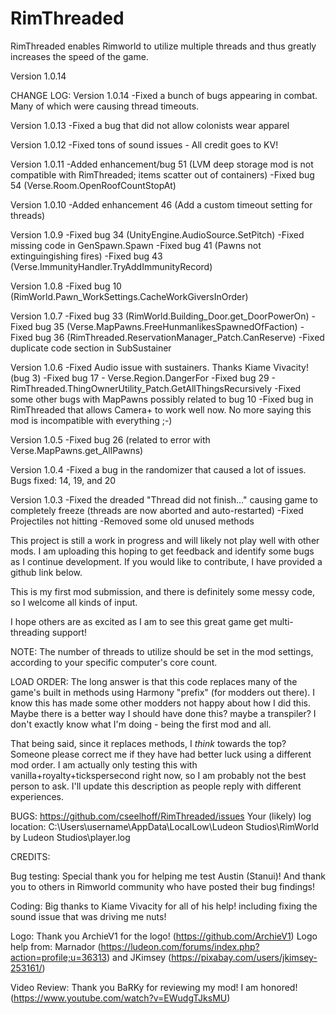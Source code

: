 # RimThreaded
RimThreaded enables Rimworld to utilize multiple threads and thus greatly increases the speed of the game.

Version 1.0.14

CHANGE LOG:
Version 1.0.14
-Fixed a bunch of bugs appearing in combat. Many of which were causing thread timeouts.

Version 1.0.13
-Fixed a bug that did not allow colonists wear apparel
    
Version 1.0.12
-Fixed tons of sound issues - All credit goes to KV!

Version 1.0.11
-Added enhancement/bug 51 (LVM deep storage mod is not compatible with RimThreaded; items scatter out of containers)
-Fixed bug 54 (Verse.Room.OpenRoofCountStopAt)

Version 1.0.10
-Added enhancement 46 (Add a custom timeout setting for threads)

Version 1.0.9
-Fixed bug 34 (UnityEngine.AudioSource.SetPitch)
-Fixed missing code in GenSpawn.Spawn
-Fixed bug 41 (Pawns not extinguingishing fires)
-Fixed bug 43 (Verse.ImmunityHandler.TryAddImmunityRecord)

Version 1.0.8
-Fixed bug 10 (RimWorld.Pawn_WorkSettings.CacheWorkGiversInOrder)

Version 1.0.7
-Fixed bug 33 (RimWorld.Building_Door.get_DoorPowerOn)
-Fixed bug 35 (Verse.MapPawns.FreeHunmanlikesSpawnedOfFaction)
-Fixed bug 36 (RimThreaded.ReservationManager_Patch.CanReserve)
-Fixed duplicate code section in SubSustainer

Version 1.0.6
-Fixed Audio issue with sustainers. Thanks Kiame Vivacity! (bug 3)
-Fixed bug 17 - Verse.Region.DangerFor
-Fixed bug 29 - RimThreaded.ThingOwnerUtility_Patch.GetAllThingsRecursively
-Fixed some other bugs with MapPawns possibly related to bug 10
-Fixed bug in RimThreaded that allows Camera+ to work well now. No more saying this mod is incompatible with everything ;-)

Version 1.0.5
-Fixed bug 26 (related to error with Verse.MapPawns.get_AllPawns)

Version 1.0.4
-Fixed a bug in the randomizer that caused a lot of issues. Bugs fixed: 14, 19, and 20

Version 1.0.3
-Fixed the dreaded "Thread did not finish..." causing game to completely freeze (threads are now aborted and auto-restarted)
-Fixed Projectiles not hitting
-Removed some old unused methods

This project is still a work in progress and will likely not play well with other mods. I am uploading this hoping to get feedback and identify some bugs as I continue development. If you would like to contribute, I have provided a github link below.

This is my first mod submission, and there is definitely some messy code, so I welcome all kinds of input.

I hope others are as excited as I am to see this great game get multi-threading support!

NOTE: The number of threads to utilize should be set in the mod settings, according to your specific computer's core count.

LOAD ORDER:
The long answer is that this code replaces many of the game's built in methods using Harmony "prefix" (for modders out there). I know this has made some other modders not happy about how I did this. Maybe there is a better way I should have done this? maybe a transpiler? I don't exactly know what I'm doing - being the first mod and all.

That being said, since it replaces methods, I *think* towards the top? Someone please correct me if they have had better luck using a different mod order. I am actually only testing this with vanilla+royalty+tickspersecond right now, so I am probably not the best person to ask. I'll update this description as people reply with different experiences.

BUGS:
https://github.com/cseelhoff/RimThreaded/issues
Your (likely) log location: C:\Users\username\AppData\LocalLow\Ludeon Studios\RimWorld by Ludeon Studios\player.log

CREDITS:

Bug testing:
Special thank you for helping me test Austin (Stanui)!
And thank you to others in Rimworld community who have posted their bug findings!

Coding:
Big thanks to Kiame Vivacity for all of his help! including fixing the sound issue that was driving me nuts!

Logo:
Thank you ArchieV1 for the logo! (https://github.com/ArchieV1)
Logo help from: Marnador (https://ludeon.com/forums/index.php?action=profile;u=36313) and JKimsey (https://pixabay.com/users/jkimsey-253161/)

Video Review:
Thank you BaRKy for reviewing my mod! I am honored! (https://www.youtube.com/watch?v=EWudgTJksMU)

